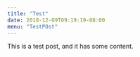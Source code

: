 ```yaml
---
title: "Test"
date: 2018-12-09T09:19:19-08:00
menu: "TestPOst"
---
```

This is a test post, and it has some content.
